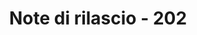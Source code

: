 ﻿---
title: Note di rilascio - 202
second_title: Aspose.Cells Cloud Documen
type: docs
url: /it/release-notes-2022/
description: Aspose.Cells Cloud supporta Excel per creare, convertire, unire, dividere, proteggere, operare su oggetti interni e così via
weight: 8
---
